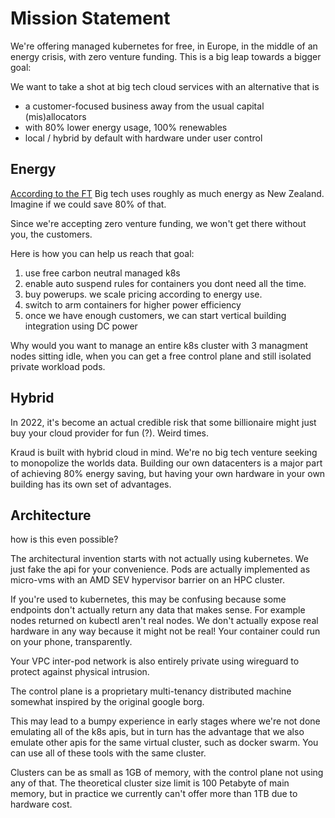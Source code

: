 # Mission Statement



We're offering managed kubernetes for free, in Europe, in the middle of an energy crisis, with zero venture funding.
This is a big leap towards a bigger goal:

We want to take a shot at big tech cloud services with an alternative that is

 - a customer-focused business away from the usual capital (mis)allocators
 - with 80% lower energy usage, 100% renewables
 - local / hybrid by default with hardware under user control


## Energy


[According to the FT](https://www.ft.com/content/0c69d4a4-2626-418d-813c-7337b8d5110d) Big tech uses roughly as much energy as New Zealand.
Imagine if we could save 80% of that.

Since we're accepting zero venture funding, we won't get there without you, the customers.

Here is how you can help us reach that goal:

 1. use free carbon neutral managed k8s
 2. enable auto suspend rules for containers you dont need all the time.
 3. buy powerups. we scale pricing according to energy use.
 4. switch to arm containers for higher power efficiency
 5. once we have enough customers, we can start vertical building integration using DC power


Why would you want to manage an entire k8s cluster with 3 managment nodes sitting idle,
when you can get a free control plane and still isolated private workload pods.


## Hybrid

In 2022, it's become an actual credible risk that some billionaire might just buy your cloud provider for fun (?). Weird times.

Kraud is built with hybrid cloud in mind. We're no big tech venture seeking to monopolize the worlds data.
Building our own datacenters is a major part of achieving 80% energy saving,
but having your own hardware in your own building has its own set of advantages.


## Architecture

how is this even possible?

The architectural invention starts with not actually using kubernetes.
We just fake the api for your convenience. Pods are actually implemented as micro-vms with an AMD SEV hypervisor barrier on an HPC cluster.

If you're used to kubernetes, this may be confusing because some endpoints don't actually return any data that makes sense.
For example nodes returned on kubectl aren't real nodes. We don't actually expose real hardware in any way because it might not be real!
Your container could run on your phone, transparently.

Your VPC inter-pod network is also entirely private using wireguard to protect against physical intrusion.

The control plane is a proprietary multi-tenancy distributed machine somewhat inspired by the original google borg.

This may lead to a bumpy experience in early stages where we're not done emulating all of the k8s apis,
but in turn has the advantage that we also emulate other apis for the same virtual cluster, such as docker swarm.
You can use all of these tools with the same cluster.

Clusters can be as small as 1GB of memory, with the control plane not using any of that.
The theoretical cluster size limit is 100 Petabyte of main memory, but in practice we currently can't offer more than 1TB due to hardware cost.


